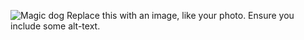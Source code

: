 ![Magic dog](https://user-images.githubusercontent.com/70665168/130860806-cb3f7495-0cf9-4533-83eb-e6fd988aee7e.jpeg)
Replace this with an image, like your photo. Ensure you include some alt-text.
